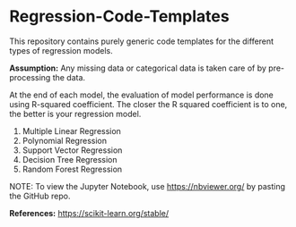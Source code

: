 # Regression-Code-Templates
This repository contains purely generic code templates for the different types of regression models.

**Assumption:** Any missing data or categorical data is taken care of by pre-processing the data.

At the end of each model, the evaluation of model performance is done using R-squared coefficient. The closer the R squared coefficient is to one, the better is your regression model.

1) Multiple Linear Regression
2) Polynomial Regression
3) Support Vector Regression
4) Decision Tree Regression
5) Random Forest Regression

NOTE: To view the Jupyter Notebook, use https://nbviewer.org/ by pasting the GitHub repo.

**References:** https://scikit-learn.org/stable/
